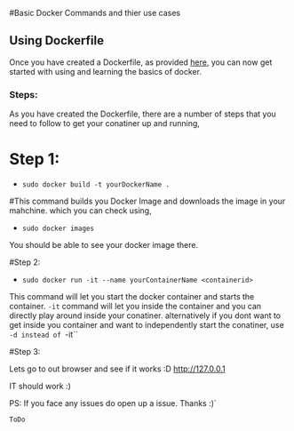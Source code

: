 #Basic Docker Commands and thier use cases

## Using Dockerfile

Once you have created a Dockerfile, as provided [here](https://github.com/akasranjan005/docker-k8s/blob/master/Dockerfile), you can now get started with using and learning the basics of docker.

### Steps:

As you have created the Dockerfile, there are a number of steps that you need to follow to get your conatiner up and running,

# Step 1:
  * `sudo docker build -t yourDockerName .`
  
 #This command builds you Docker Image and downloads the image in your mahchine. which you can check using,
  
  * `sudo docker images`

  You should be able to see your docker image there.

#Step 2:
  * `sudo docker run -it --name yourContainerName <containerid>`

  This command will let you start the docker container and starts the container. `-it` command will let you inside the container and you can directly play around inside your conatiner. alternatively if you dont want to get inside you container and want to independently start the conatiner, use `-d instead of `-it``

#Step 3:

Lets go to out browser and see if it works :D http://127.0.0.1

IT should work :)

PS: If you face any issues do open up a issue. Thanks :)` 


```
ToDo
```
